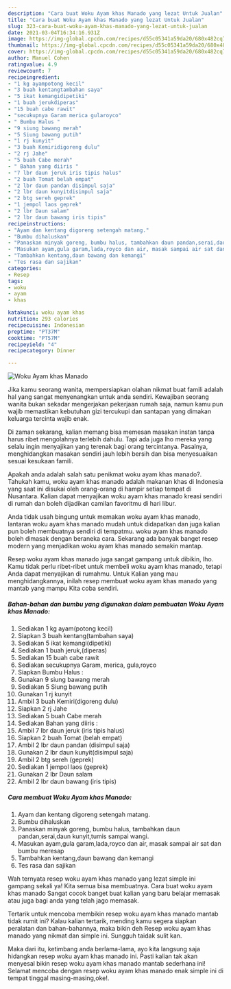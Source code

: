 ```yaml
---
description: "Cara buat Woku Ayam khas Manado yang lezat Untuk Jualan"
title: "Cara buat Woku Ayam khas Manado yang lezat Untuk Jualan"
slug: 323-cara-buat-woku-ayam-khas-manado-yang-lezat-untuk-jualan
date: 2021-03-04T16:34:16.931Z
image: https://img-global.cpcdn.com/recipes/d55c05341a59da20/680x482cq70/woku-ayam-khas-manado-foto-resep-utama.jpg
thumbnail: https://img-global.cpcdn.com/recipes/d55c05341a59da20/680x482cq70/woku-ayam-khas-manado-foto-resep-utama.jpg
cover: https://img-global.cpcdn.com/recipes/d55c05341a59da20/680x482cq70/woku-ayam-khas-manado-foto-resep-utama.jpg
author: Manuel Cohen
ratingvalue: 4.9
reviewcount: 7
recipeingredient:
- "1 kg ayampotong kecil"
- "3 buah kentangtambahan saya"
- "5 ikat kemangidipetiki"
- "1 buah jerukdiperas"
- "15 buah cabe rawit"
- "secukupnya Garam merica gularoyco"
- " Bumbu Halus "
- "9 siung bawang merah"
- "5 Siung bawang putih"
- "1 rj kunyit"
- "3 buah Kemiridigoreng dulu"
- "2 rj Jahe"
- "5 buah Cabe merah"
- " Bahan yang diiris "
- "7 lbr daun jeruk iris tipis halus"
- "2 buah Tomat belah empat"
- "2 lbr daun pandan disimpul saja"
- "2 lbr daun kunyitdisimpul saja"
- "2 btg sereh geprek"
- "1 jempol laos geprek"
- "2 lbr Daun salam"
- "2 lbr daun bawang iris tipis"
recipeinstructions:
- "Ayam dan kentang digoreng setengah matang."
- "Bumbu dihaluskan"
- "Panaskan minyak goreng, bumbu halus, tambahkan daun pandan,serai,daun kunyit,tumis sampai wangi."
- "Masukan ayam,gula garam,lada,royco dan air, masak sampai air sat dan bumbu meresap"
- "Tambahkan kentang,daun bawang dan kemangi"
- "Tes rasa dan sajikan"
categories:
- Resep
tags:
- woku
- ayam
- khas

katakunci: woku ayam khas 
nutrition: 293 calories
recipecuisine: Indonesian
preptime: "PT37M"
cooktime: "PT57M"
recipeyield: "4"
recipecategory: Dinner

---
```



![Woku Ayam khas Manado](https://img-global.cpcdn.com/recipes/d55c05341a59da20/680x482cq70/woku-ayam-khas-manado-foto-resep-utama.jpg)

Jika kamu seorang wanita, mempersiapkan olahan nikmat buat famili adalah hal yang sangat menyenangkan untuk anda sendiri. Kewajiban seorang  wanita bukan sekadar mengerjakan pekerjaan rumah saja, namun kamu pun wajib memastikan kebutuhan gizi tercukupi dan santapan yang dimakan keluarga tercinta wajib enak.

Di zaman  sekarang, kalian memang bisa memesan masakan instan tanpa harus ribet mengolahnya terlebih dahulu. Tapi ada juga lho mereka yang selalu ingin menyajikan yang terenak bagi orang tercintanya. Pasalnya, menghidangkan masakan sendiri jauh lebih bersih dan bisa menyesuaikan sesuai kesukaan famili. 



Apakah anda adalah salah satu penikmat woku ayam khas manado?. Tahukah kamu, woku ayam khas manado adalah makanan khas di Indonesia yang saat ini disukai oleh orang-orang di hampir setiap tempat di Nusantara. Kalian dapat menyajikan woku ayam khas manado kreasi sendiri di rumah dan boleh dijadikan camilan favoritmu di hari libur.

Anda tidak usah bingung untuk memakan woku ayam khas manado, lantaran woku ayam khas manado mudah untuk didapatkan dan juga kalian pun boleh membuatnya sendiri di tempatmu. woku ayam khas manado boleh dimasak dengan beraneka cara. Sekarang ada banyak banget resep modern yang menjadikan woku ayam khas manado semakin mantap.

Resep woku ayam khas manado juga sangat gampang untuk dibikin, lho. Kamu tidak perlu ribet-ribet untuk membeli woku ayam khas manado, tetapi Anda dapat menyajikan di rumahmu. Untuk Kalian yang mau menghidangkannya, inilah resep membuat woku ayam khas manado yang mantab yang mampu Kita coba sendiri.

<!--inarticleads1-->

##### Bahan-bahan dan bumbu yang digunakan dalam pembuatan Woku Ayam khas Manado:

1. Sediakan 1 kg ayam(potong kecil)
1. Siapkan 3 buah kentang(tambahan saya)
1. Sediakan 5 ikat kemangi(dipetiki)
1. Sediakan 1 buah jeruk,(diperas)
1. Sediakan 15 buah cabe rawit
1. Sediakan secukupnya Garam, merica, gula,royco
1. Siapkan  Bumbu Halus :
1. Gunakan 9 siung bawang merah
1. Sediakan 5 Siung bawang putih
1. Gunakan 1 rj kunyit
1. Ambil 3 buah Kemiri(digoreng dulu)
1. Siapkan 2 rj Jahe
1. Sediakan 5 buah Cabe merah
1. Sediakan  Bahan yang diiris :
1. Ambil 7 lbr daun jeruk (iris tipis halus)
1. Siapkan 2 buah Tomat (belah empat)
1. Ambil 2 lbr daun pandan (disimpul saja)
1. Gunakan 2 lbr daun kunyit(disimpul saja)
1. Ambil 2 btg sereh (geprek)
1. Sediakan 1 jempol laos (geprek)
1. Gunakan 2 lbr Daun salam
1. Ambil 2 lbr daun bawang (iris tipis)




<!--inarticleads2-->

##### Cara membuat Woku Ayam khas Manado:

1. Ayam dan kentang digoreng setengah matang.
1. Bumbu dihaluskan
1. Panaskan minyak goreng, bumbu halus, tambahkan daun pandan,serai,daun kunyit,tumis sampai wangi.
1. Masukan ayam,gula garam,lada,royco dan air, masak sampai air sat dan bumbu meresap
1. Tambahkan kentang,daun bawang dan kemangi
1. Tes rasa dan sajikan




Wah ternyata resep woku ayam khas manado yang lezat simple ini gampang sekali ya! Kita semua bisa membuatnya. Cara buat woku ayam khas manado Sangat cocok banget buat kalian yang baru belajar memasak atau juga bagi anda yang telah jago memasak.

Tertarik untuk mencoba membikin resep woku ayam khas manado mantab tidak rumit ini? Kalau kalian tertarik, mending kamu segera siapkan peralatan dan bahan-bahannya, maka bikin deh Resep woku ayam khas manado yang nikmat dan simple ini. Sungguh taidak sulit kan. 

Maka dari itu, ketimbang anda berlama-lama, ayo kita langsung saja hidangkan resep woku ayam khas manado ini. Pasti kalian tak akan menyesal bikin resep woku ayam khas manado mantab sederhana ini! Selamat mencoba dengan resep woku ayam khas manado enak simple ini di tempat tinggal masing-masing,oke!.

